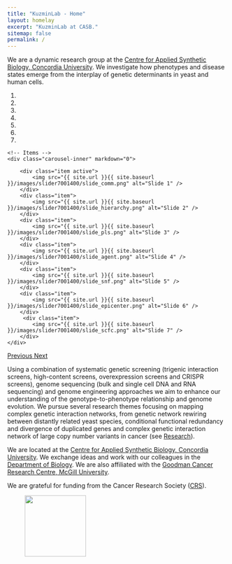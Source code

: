 ```yaml
---
title: "KuzminLab - Home"
layout: homelay
excerpt: "KuzminLab at CASB."
sitemap: false
permalink: /
---
```


We are a dynamic research group at the [Centre for Applied Synthetic Biology, Concordia University](https://www.concordia.ca/research/casb/about.html). We investigate how phenotypes and disease states emerge from the interplay of genetic determinants in yeast and human cells.


<div markdown="0" id="carousel" class="carousel slide" data-ride="carousel" data-interval="5000" data-pause="hover" >
    <!-- Menu -->
    <ol class="carousel-indicators">
        <li data-target="#carousel" data-slide-to="0" class="active"></li>
        <li data-target="#carousel" data-slide-to="1"></li>
        <li data-target="#carousel" data-slide-to="2"></li>
        <li data-target="#carousel" data-slide-to="3"></li>
        <li data-target="#carousel" data-slide-to="4"></li>
        <li data-target="#carousel" data-slide-to="5"></li>
        <li data-target="#carousel" data-slide-to="6"></li>
    </ol>

    <!-- Items -->
    <div class="carousel-inner" markdown="0">

        <div class="item active">
            <img src="{{ site.url }}{{ site.baseurl }}/images/slider7001400/slide_comm.png" alt="Slide 1" />
        </div>
        <div class="item">
            <img src="{{ site.url }}{{ site.baseurl }}/images/slider7001400/slide_hierarchy.png" alt="Slide 2" />
        </div>
        <div class="item">
            <img src="{{ site.url }}{{ site.baseurl }}/images/slider7001400/slide_pls.png" alt="Slide 3" />
        </div>
        <div class="item">
            <img src="{{ site.url }}{{ site.baseurl }}/images/slider7001400/slide_agent.png" alt="Slide 4" />
        </div>
        <div class="item">
            <img src="{{ site.url }}{{ site.baseurl }}/images/slider7001400/slide_snf.png" alt="Slide 5" />
        </div>
        <div class="item">
            <img src="{{ site.url }}{{ site.baseurl }}/images/slider7001400/slide_epicenter.png" alt="Slide 6" />
        </div>       
         <div class="item">
            <img src="{{ site.url }}{{ site.baseurl }}/images/slider7001400/slide_scfc.png" alt="Slide 7" />
        </div>
    </div>
  <a class="left carousel-control" href="#carousel" role="button" data-slide="prev">
    <span class="glyphicon glyphicon-chevron-left" aria-hidden="true"></span>
    <span class="sr-only">Previous</span>
  </a>
  <a class="right carousel-control" href="#carousel" role="button" data-slide="next">
    <span class="glyphicon glyphicon-chevron-right" aria-hidden="true"></span>
    <span class="sr-only">Next</span>
  </a>
</div>

Using a combination of systematic genetic screening (trigenic interaction screens, high-content screens, overexpression screens and CRISPR screens), genome sequencing (bulk and single cell DNA and RNA sequencing) and genome engineering approaches we aim to enhance our understanding of the genotype-to-phenotype relationship and genome evolution. We pursue several research themes focusing on mapping complex genetic interaction networks, from genetic network rewiring between distantly related yeast species, conditional functional redundancy and divergence of duplicated genes and complex genetic interaction network of large copy number variants in cancer (see [Research](research)).


We are located at the [Centre for Applied Synthetic Biology, Concordia University](https://www.concordia.ca/research/casb.html). We exchange ideas and work with our colleagues in the [Department of Biology](https://www.concordia.ca/artsci/biology/about.html). We are also affiliated with the [Goodman Cancer Research Centre, McGill University](https://www.mcgill.ca/gcrc/).


We are grateful for funding from the Cancer Research Society ([CRS](https://www.societederecherchesurlecancer.ca/en/about-us/about-us)).

<figure class="fourth">
  <img src="{{ site.url }}{{ site.baseurl }}/images/logopic/Logo_CRS.png" style="width: 140px">
</figure>
